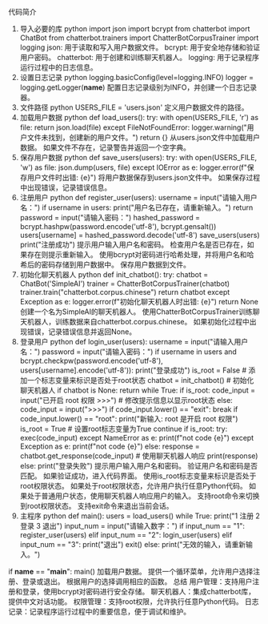 代码简介
1. 导入必要的库
python
import json
import bcrypt
from chatterbot import ChatBot
from chatterbot.trainers import ChatterBotCorpusTrainer
import logging
json: 用于读取和写入用户数据文件。
bcrypt: 用于安全地存储和验证用户密码。
chatterbot: 用于创建和训练聊天机器人。
logging: 用于记录程序运行过程中的日志信息。
2. 设置日志记录
python
logging.basicConfig(level=logging.INFO)
logger = logging.getLogger(__name__)
配置日志记录级别为INFO，并创建一个日志记录器。
3. 文件路径
python
USERS_FILE = 'users.json'
定义用户数据文件的路径。
4. 加载用户数据
python
def load_users():
    try:
        with open(USERS_FILE, 'r') as file:
            return json.load(file)
    except FileNotFoundError:
        logger.warning("用户文件未找到，创建新的用户文件。")
        return {}
从users.json文件中加载用户数据。
如果文件不存在，记录警告并返回一个空字典。
5. 保存用户数据
python
def save_users(users):
    try:
        with open(USERS_FILE, 'w') as file:
            json.dump(users, file)
    except IOError as e:
        logger.error(f"保存用户文件时出错: {e}")
将用户数据保存到users.json文件中。
如果保存过程中出现错误，记录错误信息。
6. 注册用户
python
def register_user(users):
    username = input("请输入用户名：")
    if username in users:
        print("用户名已存在，请重新输入。")
        return
    password = input("请输入密码：")
    hashed_password = bcrypt.hashpw(password.encode('utf-8'), bcrypt.gensalt())
    users[username] = hashed_password.decode('utf-8')
    save_users(users)
    print("注册成功")
提示用户输入用户名和密码。
检查用户名是否已存在，如果存在则提示重新输入。
使用bcrypt对密码进行哈希处理，并将用户名和哈希后的密码存储到用户数据中。
保存用户数据到文件。
7. 初始化聊天机器人
python
def init_chatbot():
    try:
        chatbot = ChatBot('SimpleAI')
        trainer = ChatterBotCorpusTrainer(chatbot)
        trainer.train("chatterbot.corpus.chinese")
        return chatbot
    except Exception as e:
        logger.error(f"初始化聊天机器人时出错: {e}")
        return None
创建一个名为SimpleAI的聊天机器人。
使用ChatterBotCorpusTrainer训练聊天机器人，训练数据来自chatterbot.corpus.chinese。
如果初始化过程中出现错误，记录错误信息并返回None。
8. 登录用户
python
def login_user(users):
    username = input("请输入用户名：")
    password = input("请输入密码：")
    if username in users and bcrypt.checkpw(password.encode('utf-8'), users[username].encode('utf-8')):
        print("登录成功")
        is_root = False  # 添加一个标志变量来标识是否处于root状态
        chatbot = init_chatbot()  # 初始化聊天机器人
        if chatbot is None:
            return
        while True:
            if is_root:
                code_input = input("已开启 root 权限 >>>")  # 修改提示信息以显示root状态
            else:
                code_input = input(">>>")
            if code_input.lower() == "exit":
                break
            if code_input.lower() == "root":
                print("新输入: root 是开启 root 权限")
                is_root = True  # 设置root标志变量为True
                continue
            if is_root:
                try:
                    exec(code_input)
                except NameError as e:
                    print(f"not code {e}")
                except Exception as e:
                    print(f"not code {e}")
            else:
                response = chatbot.get_response(code_input)  # 使用聊天机器人响应
                print(response)
    else:
        print("登录失败")
提示用户输入用户名和密码。
验证用户名和密码是否匹配。
如果验证成功，进入代码界面。
使用is_root标志变量来标识是否处于root权限状态。
如果处于root权限状态，允许用户执行任意Python代码。
如果处于普通用户状态，使用聊天机器人响应用户的输入。
支持root命令来切换到root权限状态。
支持exit命令来退出当前会话。
9. 主程序
python
def main():
    users = load_users()
    while True:
        print("1 注册 2 登录  3 退出")
        input_num = input("请输入数字：")
        if input_num == "1":
            register_user(users)
        elif input_num == "2":
            login_user(users)
        elif input_num == "3":
            print("退出")
            exit()
        else:
            print("无效的输入，请重新输入。")

if __name__ == "__main__":
    main()
加载用户数据。
提供一个循环菜单，允许用户选择注册、登录或退出。
根据用户的选择调用相应的函数。
总结
用户管理：支持用户注册和登录，使用bcrypt对密码进行安全存储。
聊天机器人：集成chatterbot库，提供中文对话功能。
权限管理：支持root权限，允许执行任意Python代码。
日志记录：记录程序运行过程中的重要信息，便于调试和维护。
